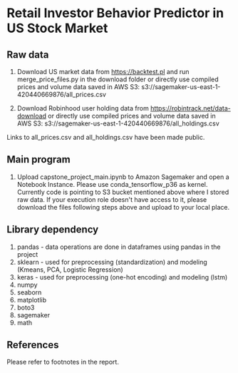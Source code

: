 # Retail Investor Behavior Predictor in US Stock Market


## Raw data
1. Download US market data from https://backtest.pl and run merge_price_files.py in the download folder
or directly use compiled prices and volume data saved in AWS S3:
s3://sagemaker-us-east-1-420440669876/all_prices.csv

2. Download Robinhood user holding data from https://robintrack.net/data-download
or directly use compiled prices and volume data saved in AWS S3:
s3://sagemaker-us-east-1-420440669876/all_holdings.csv

Links to all_prices.csv and all_holdings.csv have been made public. 


## Main program
1. Upload capstone_project_main.ipynb to Amazon Sagemaker and open a Notebook Instance. 
Please use conda_tensorflow_p36 as kernel. 
Currently code is pointing to S3 bucket mentioned above where I stored raw data. If your execution role doesn't have access to it, please download the files following steps above and upload to your local place.  

## Library dependency 
1. pandas - data operations are done in dataframes using pandas in the project
2. sklearn - used for preprocessing (standardization) and modeling (Kmeans, PCA, Logistic Regression)
3. keras - used for preprocessing (one-hot encoding) and modeling (lstm) 
4. numpy
5. seaborn 
6. matplotlib
7. boto3
8. sagemaker
9. math

## References
Please refer to footnotes in the report.
